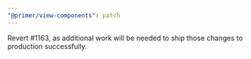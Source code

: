 ```yaml
---
"@primer/view-components": patch
---
```


Revert #1163, as additional work will be needed to ship those changes to production successfully.
